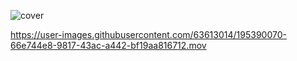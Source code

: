 ![cover](https://user-images.githubusercontent.com/63613014/194161897-7cad6c04-4bc9-4f99-8ad1-f8f031b24f9c.png)



https://user-images.githubusercontent.com/63613014/195390070-66e744e8-9817-43ac-a442-bf19aa816712.mov

